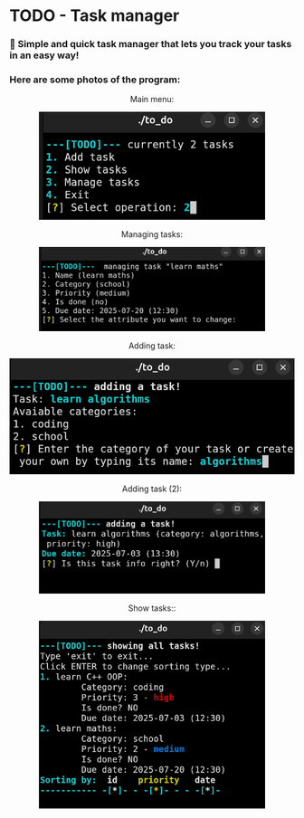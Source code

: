# TODO - Task manager
### 📝 Simple and quick task manager that lets you track your tasks in an easy way!
### Here are some photos of the program:

<div align="center">
  <p>Main menu:</p>
  <img src="photos/main_menu.png" alt="main menu" width="400px">
  <p>Managing tasks:</p>
  <img src="photos/manage_task.png" alt="managing tasks" width="400px">
  <p>Adding task:</p>
  <img src="photos/add_task.png" alt="add task width="400px">
  <p>Adding task (2):</p>
  <img src="photos/add_task2.png" alt="add task second" width="400px">
  <p>Show tasks::</p>
  <img src="photos/show_tasks.png" alt="show tasks" width="400px">
</div>
